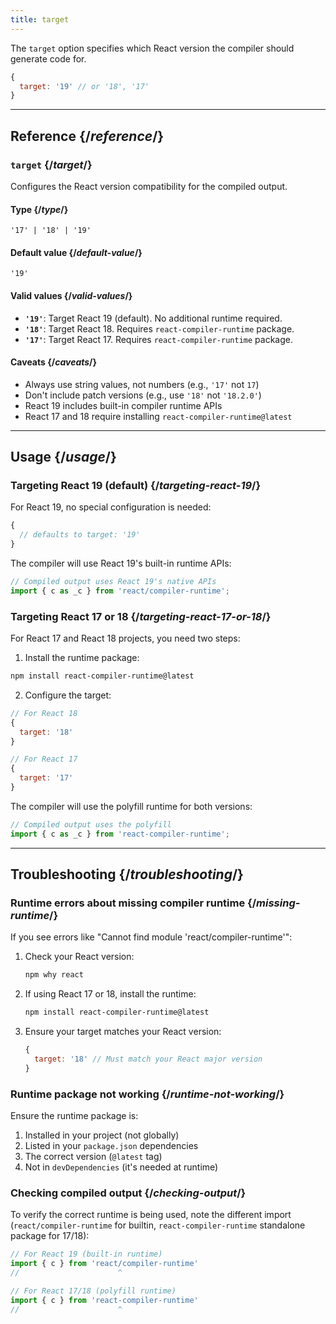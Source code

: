 ```yaml
---
title: target
---
```


<Intro>

The `target` option specifies which React version the compiler should generate code for.

</Intro>

```js
{
  target: '19' // or '18', '17'
}
```

<InlineToc />

---

## Reference {/*reference*/}

### `target` {/*target*/}

Configures the React version compatibility for the compiled output.

#### Type {/*type*/}

```
'17' | '18' | '19'
```

#### Default value {/*default-value*/}

`'19'`

#### Valid values {/*valid-values*/}

- **`'19'`**: Target React 19 (default). No additional runtime required.
- **`'18'`**: Target React 18. Requires `react-compiler-runtime` package.
- **`'17'`**: Target React 17. Requires `react-compiler-runtime` package.

#### Caveats {/*caveats*/}

- Always use string values, not numbers (e.g., `'17'` not `17`)
- Don't include patch versions (e.g., use `'18'` not `'18.2.0'`)
- React 19 includes built-in compiler runtime APIs
- React 17 and 18 require installing `react-compiler-runtime@latest`

---

## Usage {/*usage*/}

### Targeting React 19 (default) {/*targeting-react-19*/}

For React 19, no special configuration is needed:

```js
{
  // defaults to target: '19'
}
```

The compiler will use React 19's built-in runtime APIs:

```js
// Compiled output uses React 19's native APIs
import { c as _c } from 'react/compiler-runtime';
```

### Targeting React 17 or 18 {/*targeting-react-17-or-18*/}

For React 17 and React 18 projects, you need two steps:

1. Install the runtime package:

```bash
npm install react-compiler-runtime@latest
```

2. Configure the target:

```js
// For React 18
{
  target: '18'
}

// For React 17
{
  target: '17'
}
```

The compiler will use the polyfill runtime for both versions:

```js
// Compiled output uses the polyfill
import { c as _c } from 'react-compiler-runtime';
```

---

## Troubleshooting {/*troubleshooting*/}

### Runtime errors about missing compiler runtime {/*missing-runtime*/}

If you see errors like "Cannot find module 'react/compiler-runtime'":

1. Check your React version:
   ```bash
   npm why react
   ```

2. If using React 17 or 18, install the runtime:
   ```bash
   npm install react-compiler-runtime@latest
   ```

3. Ensure your target matches your React version:
   ```js
   {
     target: '18' // Must match your React major version
   }
   ```

### Runtime package not working {/*runtime-not-working*/}

Ensure the runtime package is:

1. Installed in your project (not globally)
2. Listed in your `package.json` dependencies
3. The correct version (`@latest` tag)
4. Not in `devDependencies` (it's needed at runtime)

### Checking compiled output {/*checking-output*/}

To verify the correct runtime is being used, note the different import (`react/compiler-runtime` for builtin, `react-compiler-runtime` standalone package for 17/18):

```js
// For React 19 (built-in runtime)
import { c } from 'react/compiler-runtime'
//                      ^

// For React 17/18 (polyfill runtime)
import { c } from 'react-compiler-runtime'
//                      ^
```